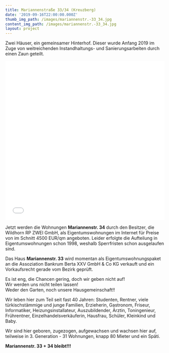 ```yaml
---
title: Mariannenstraße 33/34 (Kreuzberg)
date: '2019-09-16T22:00:00.000Z'
thumb_img_path: /images/mariannenstr.-33_34.jpg
content_img_path: /images/mariannenstr.-33_34.jpg
layout: project
---
```

Zwei Häuser, ein gemeinsamer Hinterhof. Dieser wurde Anfang 2019 im Zuge von weitreichenden Instandhaltungs- und Sanierungsarbeiten durch einen Zaun geteilt.

<iframe title="Mariannenstra&szlig;e 33/34" aria-label="Locator Maps" id="datawrapper-chart-WIHdM" src="//datawrapper.dwcdn.net/WIHdM/2/" scrolling="no" frameborder="0" style="width: 0; min-width: 100% !important; border: none;" height="505"></iframe><script type="text/javascript">!function(){"use strict";window.addEventListener("message",function(a){if(void 0!==a.data["datawrapper-height"])for(var e in a.data["datawrapper-height"]){var t=document.getElementById("datawrapper-chart-"+e)||document.querySelector("iframe[src*='"+e+"']");t&&(t.style.height=a.data["datawrapper-height"][e]+"px")}})}();</script>

Jetzt werden die Wohnungen **Mariannenstr. 34** durch den Besitzer, die Wildhorn RP ZWEI GmbH, als Eigentumswohnungen im Internet für Preise von im Schnitt 4500 EUR/qm angeboten. Leider erfolgte die Aufteilung in Eigentumswohnungen schon 1998, weshalb Sperrfristen schon ausgelaufen sind.

Das Haus **Mariannenstr. 33** wird momentan als Eigentumswohnungspaket an die Assoziation Bankrum Berta XXV GmbH & Co KG verkauft und ein Vorkaufsrecht gerade vom Bezirk geprüft.

Es ist eng, die Chancen gering, doch wir geben nicht auf!\
Wir werden uns nicht teilen lassen!\
Weder den Garten, noch unsere Hausgemeinschaft!!

Wir leben hier zum Teil seit fast 40 Jahren: Studenten, Rentner, viele türkischstämmige und junge Familien, Erzieherin, Gastronom, Friseur, Informatiker, Heizungsinstallateur, Auszubildender, Ärztin, Toningenieur, Frührentner, Einzelhandelsverkäuferin, Hausfrau, Schüler, Kleinkind und Baby.

Wir sind hier geboren, zugezogen, aufgewachsen und wachsen hier auf, teilweise in 3. Generation - 31 Wohnungen, knapp 80 Mieter und ein Späti.

**Mariannenstr. 33 + 34 bleibt!!!**

